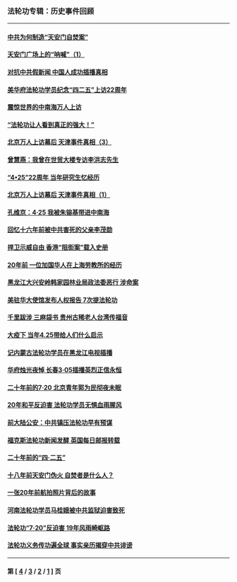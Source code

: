 ### 法轮功专辑：历史事件回顾
---
#### [中共为何制造“天安门自焚案”](../../pages/nf5793/n13183270.md?08250430) 
#### [天安门广场上的“呐喊”（1）](../../pages/nf5793/n13105277.md?08250430) 
#### [对抗中共假新闻 中国人成功插播真相](../../pages/nf5793/n12910618.md?08250430) 
#### [美华府法轮功学员纪念“四二五”上访22周年](../../pages/nf5793/n12904445.md?08250430) 
#### [震惊世界的中南海万人上访](../../pages/nf5793/n12903976.md?08250430) 
#### [“法轮功让人看到真正的强大！”](../../pages/nf5793/n12903195.md?08250430) 
#### [北京万人上访幕后 天津事件真相（3）](../../pages/nf5793/n12902807.md?08250430) 
#### [曾慧燕：我曾在世贸大楼专访李洪志先生](../../pages/nf5793/n12898729.md?08250430) 
#### [“4•25”22周年 当年研究生忆经历](../../pages/nf5793/n12894152.md?08250430) 
#### [北京万人上访幕后 天津事件真相（1）](../../pages/nf5793/n12885174.md?08250430) 
#### [孔维京：4·25 我被朱镕基带进中南海](../../pages/nf5793/n12864987.md?08250430) 
#### [回忆十六年前被中共害死的父亲李茂勋](../../pages/nf5793/n12880270.md?08250430) 
#### [捍卫示威自由 香港“阻街案”载入史册](../../pages/nf5793/n12811245.md?08250430) 
#### [20年前 一位加国华人在上海劳教所的经历](../../pages/nf5793/n12707932.md?08250430) 
#### [黑龙江大兴安岭韩家园林业局政法委恶行 涉命案](../../pages/nf5793/n12622815.md?08250430) 
#### [美驻华大使馆发布人权报告 7次提法轮功](../../pages/nf5793/n12520541.md?08250430) 
#### [千里跋涉 三麻袋书 贵州古稀老人台湾传福音](../../pages/nf5793/n12198750.md?08250430) 
#### [大疫下 当年4.25带给人们什么启示](../../pages/nf5793/n12058565.md?08250430) 
#### [记内蒙古法轮功学员在黑龙江电视插播](../../pages/nf5793/n11699194.md?08250430) 
#### [华府烛光夜悼 长春3·05插播英烈正信永恒](../../pages/nf5793/n11397432.md?08250430) 
#### [二十年前的7·20 北京青年郭为民彻夜未眠](../../pages/nf5793/n11354195.md?08250430) 
#### [20年和平反迫害 法轮功学员无惧血雨腥风](../../pages/nf5793/n11348279.md?08250430) 
#### [前大陆公安：中共镇压法轮功早有预谋](../../pages/nf5793/n11352168.md?08250430) 
#### [福克斯法轮功新闻发酵  英国每日邮报转载](../../pages/nf5793/n11285952.md?08250430) 
#### [二十年前的“四·二五”](../../pages/nf5793/n11207639.md?08250430) 
#### [十八年前天安门伪火 自焚者是什么人？](../../pages/nf5793/n10996556.md?08250430) 
#### [一张20年前航拍照片背后的故事](../../pages/nf5793/n10693797.md?08250430) 
#### [河南法轮功学员马桂娥被中共监狱迫害致死](../../pages/nf5793/n10684974.md?08250430) 
#### [法轮功“7‧20”反迫害 19年风雨崎岖路](../../pages/nf5793/n10570834.md?08250430) 
#### [法轮功义务传功遍全球 事实亲历揭穿中共诽谤](../../pages/nf5793/n10581061.md?08250430) 

---
#### 第 [ [4](./4.md?08250430) / [3](./3.md?08250430) / [2](./2.md?08250430) / [1](./1.md?08250430) ] 页
